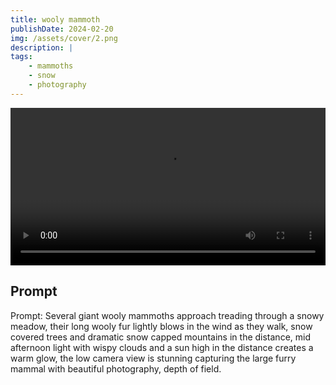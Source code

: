 ```yaml
---
title: wooly mammoth
publishDate: 2024-02-20
img: /assets/cover/2.png
description: |
tags:
    - mammoths
    - snow
    - photography
---
```


<video style="width: 100%;" src="/assets/video/wooly-mammoth.mp4" controls ></video>

## Prompt

Prompt: Several giant wooly mammoths approach treading through a snowy meadow, their long wooly fur lightly blows in the wind as they walk, snow covered trees and dramatic snow capped mountains in the distance, mid afternoon light with wispy clouds and a sun high in the distance creates a warm glow, the low camera view is stunning capturing the large furry mammal with beautiful photography, depth of field.
